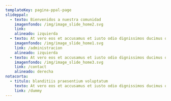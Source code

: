 ```yaml
---
templateKey: pagina-ppal-page
slideppal:
  - texto: Bienvenidos a nuestra comunidad
    imagenfondo: /img/image_slide_home2.svg
    link: 
    alineado: izquierda
  - texto: At vero eos et accusamus et iusto odio dignissimos ducimus qui blanditiis praesentium voluptatum deleniti atque corrupti quos dolores et quas molestias excepturi sint occaecati 
    imagenfondo: /img/image_slide_home1.svg
    link: /administracion
    alineado: izquierda
  - texto: At vero eos et accusamus et iusto odio dignissimos ducimus qui blanditiis praesentium voluptatum deleniti atque corrupti quos dolores et quas molestias excepturi sint occaecati 
    imagenfondo: /img/image_slide_home3.svg
    link: /contact
    alineado: derecha
notacorta:
  - titulo: blanditiis praesentium voluptatum
    texto: At vero eos et accusamus et iusto odio dignissimos ducimus qui blanditiis praesentium voluptatum deleniti atque corrupti quos dolores et quas molestias excepturi sint occaecati 
    link: /dummy
---
```

